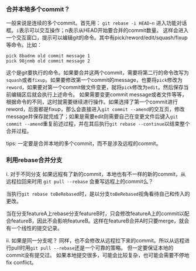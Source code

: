### 合并本地多个commit？
一般来说是连续的多个commit。首先用：
`git rebase -i HEAD~n` 进入功能对话框。`i`表示可以交互操作；n表示从HEAD开始要合并的commit数量。
这样会进入一个交互窗口，提示可以编辑git的命令。其中有pick/reword/edit/squash/fixup等命令。比如：
```
pick 8badnm old commit message 1
pick 98jnmb old commit message 2
```
这个是git要执行的命令。如果要合并这两个commit，需要将第二行的命令改写为`squash`或者`fixup`。如果要修改第一个commit的message，也要将`pick`修改为`reword`，如果要对第一个commit做文件变更，就将`pick`修改为`edit`。然后保存当前编辑区后就会执行上述命令。
如果需要变更commit message或者文件等等，根据命令的不同，这时就需要继续进行操作。如果选择了第一个commit进行reword，后面都是fixup，那么会直接进入`git commit --amend`的交互页，修改message并保存就完成了；如果是需要edit则需要自己在变更文件后键入`git commit --amend`重复前述过程，并在其后执行`git rebase --continue`以结束整个合并过程。

tips: 一定要是合并本地的多个commit，而不是涉及远程的commit。

### 利用rebase合并分支
i. 对于不同分支
如果远程有了新的commit，本地也有不一样的新的commit，从远程拉回来时用 `git pull --rebase` 会重写远程上的commit么？

当执行`git rebase toBeRebased`时，是以分支`toBeRebased`视角看待自己和传入的更改。

当在分支featureA上rebase分支featureB时，只会修改featureA上的commit以配合featureB，因此不会影响featureB。这样在featureB合并A时只要merge，就会有一个线性的提交记录。


ii. 如果是同一分支呢？
同样，也不会修改从远程拉下来的commit。所以从远程进行pull时用`git pull --rebase`还是一个可靠的策略。
但一定要保证本地的commit没有提交过。
如果本地提交很多，可能会比较复杂，也可能会需要不停地fix conflict。